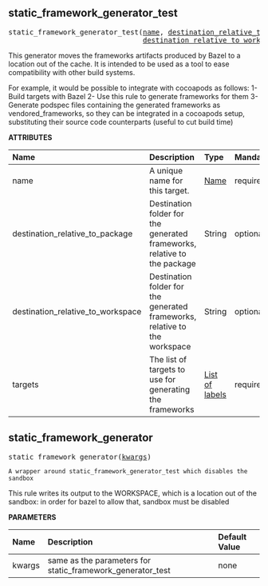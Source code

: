 <!-- Generated with Stardoc: http://skydoc.bazel.build -->

<a id="#static_framework_generator_test"></a>

## static_framework_generator_test

<pre>
static_framework_generator_test(<a href="#static_framework_generator_test-name">name</a>, <a href="#static_framework_generator_test-destination_relative_to_package">destination_relative_to_package</a>,
                                <a href="#static_framework_generator_test-destination_relative_to_workspace">destination_relative_to_workspace</a>, <a href="#static_framework_generator_test-targets">targets</a>)
</pre>

This generator moves the frameworks artifacts produced by Bazel to a location out of the cache.
It is intended to be used as a tool to ease compatibility with other build systems.

For example, it would be possible to integrate with cocoapods as follows:
1- Build targets with Bazel
2- Use this rule to generate frameworks for them
3- Generate podspec files containing the generated frameworks as vendored_frameworks, so they can be 
   integrated in a cocoapods setup, substituting their source code counterparts (useful to cut build time)


**ATTRIBUTES**


| Name  | Description | Type | Mandatory | Default |
| :------------- | :------------- | :------------- | :------------- | :------------- |
| <a id="static_framework_generator_test-name"></a>name |  A unique name for this target.   | <a href="https://bazel.build/docs/build-ref.html#name">Name</a> | required |  |
| <a id="static_framework_generator_test-destination_relative_to_package"></a>destination_relative_to_package |  Destination folder for the generated frameworks, relative to the package   | String | optional | "" |
| <a id="static_framework_generator_test-destination_relative_to_workspace"></a>destination_relative_to_workspace |  Destination folder for the generated frameworks, relative to the workspace   | String | optional | "static_framework_generator" |
| <a id="static_framework_generator_test-targets"></a>targets |  The list of targets to use for generating the frameworks   | <a href="https://bazel.build/docs/build-ref.html#labels">List of labels</a> | required |  |


<a id="#static_framework_generator"></a>

## static_framework_generator

<pre>
static_framework_generator(<a href="#static_framework_generator-kwargs">kwargs</a>)
</pre>

    A wrapper around static_framework_generator_test which disables the sandbox

This rule writes its output to the WORKSPACE, which is a location out of the sandbox:
in order for bazel to allow that, sandbox must be disabled


**PARAMETERS**


| Name  | Description | Default Value |
| :------------- | :------------- | :------------- |
| <a id="static_framework_generator-kwargs"></a>kwargs |  same as the parameters for static_framework_generator_test   |  none |


